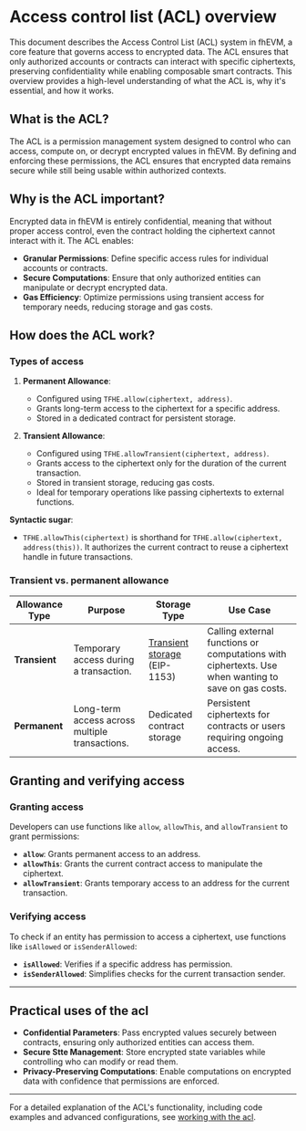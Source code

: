 # Access control list (ACL) overview

This document describes the Access Control List (ACL) system in fhEVM, a core feature that governs access to encrypted data. The ACL ensures that only authorized accounts or contracts can interact with specific ciphertexts, preserving confidentiality while enabling composable smart contracts. This overview provides a high-level understanding of what the ACL is, why it's essential, and how it works.

## What is the ACL?

The ACL is a permission management system designed to control who can access, compute on, or decrypt encrypted values in fhEVM. By defining and enforcing these permissions, the ACL ensures that encrypted data remains secure while still being usable within authorized contexts.

## Why is the ACL important?

Encrypted data in fhEVM is entirely confidential, meaning that without proper access control, even the contract holding the ciphertext cannot interact with it. The ACL enables:

- **Granular Permissions**: Define specific access rules for individual accounts or contracts.
- **Secure Computations**: Ensure that only authorized entities can manipulate or decrypt encrypted data.
- **Gas Efficiency**: Optimize permissions using transient access for temporary needs, reducing storage and gas costs.


## How does the ACL work?

### Types of access

1. **Permanent Allowance**:  
   - Configured using `TFHE.allow(ciphertext, address)`.  
   - Grants long-term access to the ciphertext for a specific address.  
   - Stored in a dedicated contract for persistent storage.

2. **Transient Allowance**:  
   - Configured using `TFHE.allowTransient(ciphertext, address)`.  
   - Grants access to the ciphertext only for the duration of the current transaction.  
   - Stored in transient storage, reducing gas costs.  
   - Ideal for temporary operations like passing ciphertexts to external functions.

**Syntactic sugar**:  
- `TFHE.allowThis(ciphertext)` is shorthand for `TFHE.allow(ciphertext, address(this))`. It authorizes the current contract to reuse a ciphertext handle in future transactions.


### Transient vs. permanent allowance

| **Allowance Type** | **Purpose**                                    | **Storage Type**                                                        | **Use Case**                                                                                        |
| ------------------ | ---------------------------------------------- | ----------------------------------------------------------------------- | --------------------------------------------------------------------------------------------------- |
| **Transient**      | Temporary access during a transaction.         | [Transient storage](https://eips.ethereum.org/EIPS/eip-1153) (EIP-1153) | Calling external functions or computations with ciphertexts. Use when wanting to save on gas costs. |
| **Permanent**      | Long-term access across multiple transactions. | Dedicated contract storage                                              | Persistent ciphertexts for contracts or users requiring ongoing access.                             |


## Granting and verifying access

### Granting access

Developers can use functions like `allow`, `allowThis`, and `allowTransient` to grant permissions:

- **`allow`**: Grants permanent access to an address.
- **`allowThis`**: Grants the current contract access to manipulate the ciphertext.
- **`allowTransient`**: Grants temporary access to an address for the current transaction.

### Verifying access

To check if an entity has permission to access a ciphertext, use functions like `isAllowed` or `isSenderAllowed`:

- **`isAllowed`**: Verifies if a specific address has permission.
- **`isSenderAllowed`**: Simplifies checks for the current transaction sender.

---

## Practical uses of the acl

- **Confidential Parameters**: Pass encrypted values securely between contracts, ensuring only authorized entities can access them.
- **Secure Stte Management**: Store encrypted state variables while controlling who can modify or read them.
- **Privacy-Preserving Computations**: Enable computations on encrypted data with confidence that permissions are enforced.

---

For a detailed explanation of the ACL's functionality, including code examples and advanced configurations, see [working with the acl](acl-usage.md).